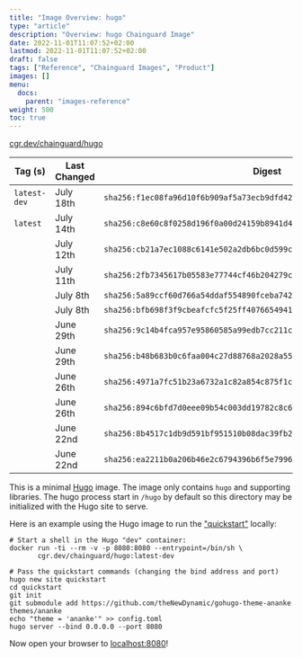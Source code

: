 ```yaml
---
title: "Image Overview: hugo"
type: "article"
description: "Overview: hugo Chainguard Image"
date: 2022-11-01T11:07:52+02:00
lastmod: 2022-11-01T11:07:52+02:00
draft: false
tags: ["Reference", "Chainguard Images", "Product"]
images: []
menu:
  docs:
    parent: "images-reference"
weight: 500
toc: true
---
```


[cgr.dev/chainguard/hugo](https://github.com/chainguard-images/images/tree/main/images/hugo)

| Tag (s)       | Last Changed | Digest                                                                    |
|---------------|--------------|---------------------------------------------------------------------------|
|  `latest-dev` | July 18th    | `sha256:f1ec08fa96d10f6b909af5a73ecb9dfd42aa6d0bd3c6c2598f2fc42c7f2963b8` |
|  `latest`     | July 14th    | `sha256:c8e60c8f0258d196f0a00d24159b8941d4dce86a7069ea6ff8876e0ba22216a3` |
|               | July 12th    | `sha256:cb21a7ec1088c6141e502a2db6bc0d599c321932c5296ea9d3fbbd912811321a` |
|               | July 11th    | `sha256:2fb7345617b05583e77744cf46b204279c7271ab82272fc5799f4c1efd082d57` |
|               | July 8th     | `sha256:5a89ccf60d766a54ddaf554890fceba742adc8f64b32ab2c274118153ec2f68c` |
|               | July 8th     | `sha256:bfb698f3f9cbeafcfc5f25ff407665494140adab4b8d33f92f517301db901c1f` |
|               | June 29th    | `sha256:9c14b4fca957e95860585a99edb7cc211cba8b059b0aecdd763c9cc6a2c5117d` |
|               | June 29th    | `sha256:b48b683b0c6faa004c27d88768a2028a552b8282b9bb0e82efee343e70fc139b` |
|               | June 26th    | `sha256:4971a7fc51b23a6732a1c82a854c875f1cc06927daae8752be8db18d18bce7b8` |
|               | June 26th    | `sha256:894c6bfd7d0eee09b54c003dd19782c8c6e87012e32bd685b7bcabc512529354` |
|               | June 22nd    | `sha256:8b4517c1db9d591bf951510b08dac39fb2d6abebd529524f6f31879a4c94d076` |
|               | June 22nd    | `sha256:ea2211b0a206b46e2c6794396b6f5e7996dbe80383bb781501ec2453aa606d4f` |



This is a minimal [Hugo](https://gohugo.io/) image. The image only contains
`hugo` and supporting libraries.  The hugo process start in `/hugo` by default
so this directory may be initialized with the Hugo site to serve.


Here is an example using the Hugo image to run the
["quickstart"](https://gohugo.io/getting-started/quick-start/#commands) locally:

```shell
# Start a shell in the Hugo "dev" container:
docker run -ti --rm -v -p 8080:8080 --entrypoint=/bin/sh \
       cgr.dev/chainguard/hugo:latest-dev

# Pass the quickstart commands (changing the bind address and port)
hugo new site quickstart
cd quickstart
git init
git submodule add https://github.com/theNewDynamic/gohugo-theme-ananke themes/ananke
echo "theme = 'ananke'" >> config.toml
hugo server --bind 0.0.0.0 --port 8080
```

Now open your browser to [localhost:8080](http://localhost:8080)!

